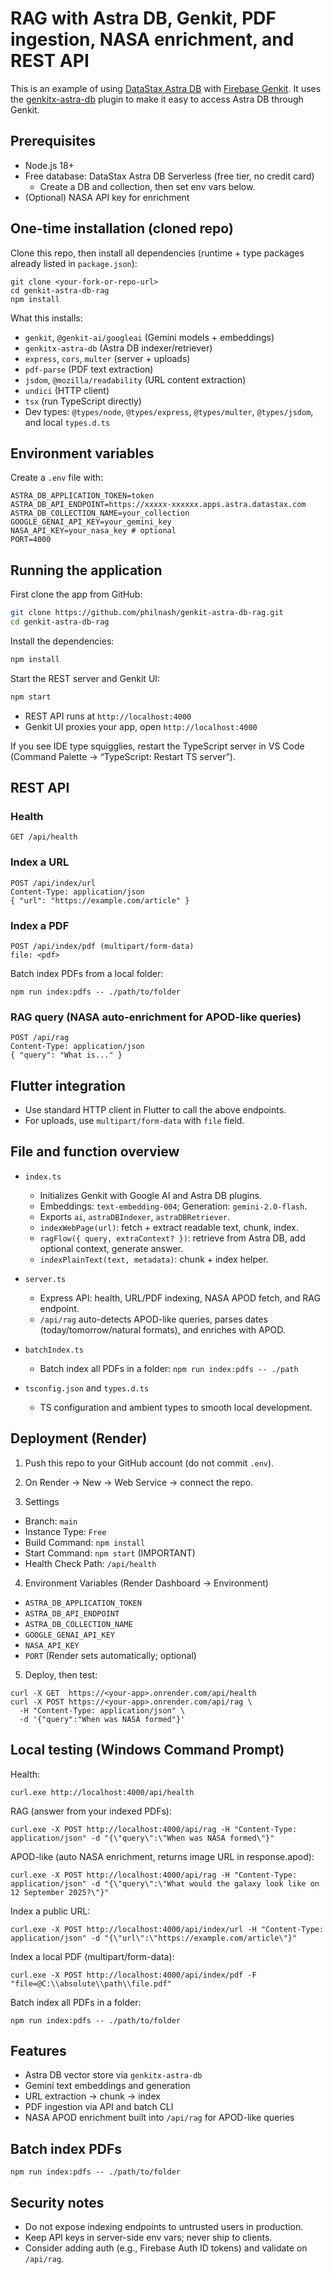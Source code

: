 # RAG with Astra DB, Genkit, PDF ingestion, NASA enrichment, and REST API

This is an example of using [DataStax Astra DB](https://www.datastax.com/products/datastax-astra) with [Firebase Genkit](https://firebase.google.com/docs/genkit). It uses the [genkitx-astra-db](https://www.npmjs.com/package/genkitx-astra-db) plugin to make it easy to access Astra DB through Genkit.

## Prerequisites

- Node.js 18+
- Free database: DataStax Astra DB Serverless (free tier, no credit card)
  - Create a DB and collection, then set env vars below.
- (Optional) NASA API key for enrichment

## One-time installation (cloned repo)

Clone this repo, then install all dependencies (runtime + type packages already listed in `package.json`):

```
git clone <your-fork-or-repo-url>
cd genkit-astra-db-rag
npm install
```

What this installs:
- `genkit`, `@genkit-ai/googleai` (Gemini models + embeddings)
- `genkitx-astra-db` (Astra DB indexer/retriever)
- `express`, `cors`, `multer` (server + uploads)
- `pdf-parse` (PDF text extraction)
- `jsdom`, `@mozilla/readability` (URL content extraction)
- `undici` (HTTP client)
- `tsx` (run TypeScript directly)
- Dev types: `@types/node`, `@types/express`, `@types/multer`, `@types/jsdom`, and local `types.d.ts`

## Environment variables

Create a `.env` file with:

```
ASTRA_DB_APPLICATION_TOKEN=token
ASTRA_DB_API_ENDPOINT=https://xxxxx-xxxxxx.apps.astra.datastax.com
ASTRA_DB_COLLECTION_NAME=your_collection
GOOGLE_GENAI_API_KEY=your_gemini_key
NASA_API_KEY=your_nasa_key # optional
PORT=4000
```

## Running the application

First clone the app from GitHub:

```sh
git clone https://github.com/philnash/genkit-astra-db-rag.git
cd genkit-astra-db-rag
```

Install the dependencies:

```sh
npm install
```

Start the REST server and Genkit UI:

```sh
npm start
```

- REST API runs at `http://localhost:4000`
- Genkit UI proxies your app, open `http://localhost:4000`

If you see IDE type squigglies, restart the TypeScript server in VS Code (Command Palette → “TypeScript: Restart TS server”).

## REST API

### Health

```
GET /api/health
```

### Index a URL

```
POST /api/index/url
Content-Type: application/json
{ "url": "https://example.com/article" }
```

### Index a PDF

```
POST /api/index/pdf (multipart/form-data)
file: <pdf>
```

Batch index PDFs from a local folder:

```
npm run index:pdfs -- ./path/to/folder
```

### RAG query (NASA auto-enrichment for APOD-like queries)

```
POST /api/rag
Content-Type: application/json
{ "query": "What is..." }
```

## Flutter integration

- Use standard HTTP client in Flutter to call the above endpoints.
- For uploads, use `multipart/form-data` with `file` field.

## File and function overview

- `index.ts`
  - Initializes Genkit with Google AI and Astra DB plugins.
  - Embeddings: `text-embedding-004`; Generation: `gemini-2.0-flash`.
  - Exports `ai`, `astraDBIndexer`, `astraDBRetriever`.
  - `indexWebPage(url)`: fetch + extract readable text, chunk, index.
  - `ragFlow({ query, extraContext? })`: retrieve from Astra DB, add optional context, generate answer.
  - `indexPlainText(text, metadata)`: chunk + index helper.

- `server.ts`
  - Express API: health, URL/PDF indexing, NASA APOD fetch, and RAG endpoint.
  - `/api/rag` auto-detects APOD-like queries, parses dates (today/tomorrow/natural formats), and enriches with APOD.

- `batchIndex.ts`
  - Batch index all PDFs in a folder: `npm run index:pdfs -- ./path`

- `tsconfig.json` and `types.d.ts`
  - TS configuration and ambient types to smooth local development.

## Deployment (Render)

1) Push this repo to your GitHub account (do not commit `.env`).

2) On Render → New → Web Service → connect the repo.

3) Settings
- Branch: `main`
- Instance Type: `Free`
- Build Command: `npm install`
- Start Command: `npm start` (IMPORTANT)
- Health Check Path: `/api/health`

4) Environment Variables (Render Dashboard → Environment)
- `ASTRA_DB_APPLICATION_TOKEN`
- `ASTRA_DB_API_ENDPOINT`
- `ASTRA_DB_COLLECTION_NAME`
- `GOOGLE_GENAI_API_KEY`
- `NASA_API_KEY`
- `PORT` (Render sets automatically; optional)

5) Deploy, then test:
```
curl -X GET  https://<your-app>.onrender.com/api/health
curl -X POST https://<your-app>.onrender.com/api/rag \
  -H "Content-Type: application/json" \
  -d '{"query":"When was NASA formed"}'
```

## Local testing (Windows Command Prompt)

Health:
```
curl.exe http://localhost:4000/api/health
```

RAG (answer from your indexed PDFs):
```
curl.exe -X POST http://localhost:4000/api/rag -H "Content-Type: application/json" -d "{\"query\":\"When was NASA formed\"}"
```

APOD-like (auto NASA enrichment, returns image URL in response.apod):
```
curl.exe -X POST http://localhost:4000/api/rag -H "Content-Type: application/json" -d "{\"query\":\"What would the galaxy look like on 12 September 2025?\"}"
```

Index a public URL:
```
curl.exe -X POST http://localhost:4000/api/index/url -H "Content-Type: application/json" -d "{\"url\":\"https://example.com/article\"}"
```

Index a local PDF (multipart/form-data):
```
curl.exe -X POST http://localhost:4000/api/index/pdf -F "file=@C:\\absolute\\path\\file.pdf"
```

Batch index all PDFs in a folder:
```
npm run index:pdfs -- ./path/to/folder
```

## Features
- Astra DB vector store via `genkitx-astra-db`
- Gemini text embeddings and generation
- URL extraction → chunk → index
- PDF ingestion via API and batch CLI
- NASA APOD enrichment built into `/api/rag` for APOD-like queries

## Batch index PDFs
```
npm run index:pdfs -- ./path/to/folder
```

## Security notes
- Do not expose indexing endpoints to untrusted users in production.
- Keep API keys in server-side env vars; never ship to clients.
- Consider adding auth (e.g., Firebase Auth ID tokens) and validate on `/api/rag`.

